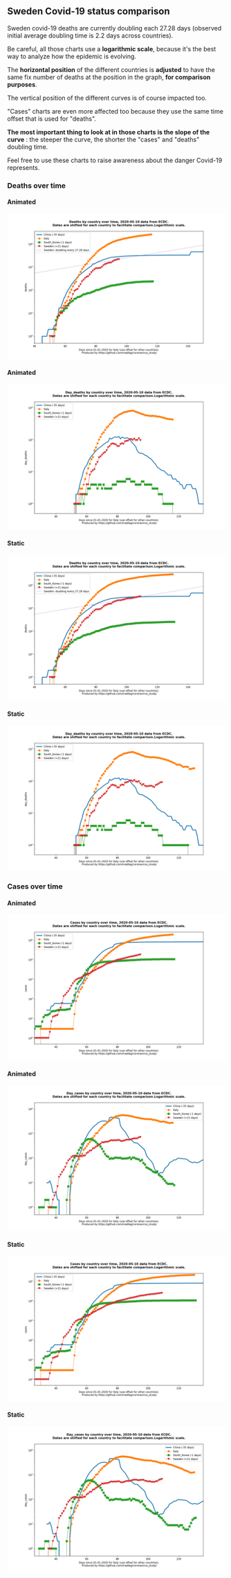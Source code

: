 ## Sweden Covid-19 status comparison 

Sweden covid-19 deaths are currently doubling each 27.28 days (observed initial average doubling time is 2.2 days across countries).



Be careful, all those charts use a **logarithmic scale**, because it's the best way to analyze how the epidemic is evolving.
 
The **horizontal position** of the different countries is **adjusted** to have the same fix number of deaths at the position in the graph, **for comparison purposes**.

The vertical position of the different curves is of course impacted too.

"Cases" charts are even more affected too because they use the same time offset that is used for "deaths".

**The most important thing to look at in those charts is the slope of the curve** : the steeper the curve, the shorter the "cases" and "deaths" doubling time.

Feel free to use these charts to raise awareness about the danger Covid-19 represents. 


 
### Deaths over time
 
#### Animated
![Sweden covid-19 deaths animated chart](https://raw.githubusercontent.com/madlag/coronavirus_study/master/notebooks/graphs/2020-05-10/countries/Sweden/2020-05-10_Sweden_deaths.gif "Sweden covid-19 deaths animated chart")   
 
#### Animated
![Sweden covid-19 daily deaths animated chart](https://raw.githubusercontent.com/madlag/coronavirus_study/master/notebooks/graphs/2020-05-10/countries/Sweden/2020-05-10_Sweden_day_deaths.gif "Sweden covid-19 day_deaths animated chart")   
 
#### Static
![Sweden covid-19 deaths static chart](https://raw.githubusercontent.com/madlag/coronavirus_study/master/notebooks/graphs/2020-05-10/countries/Sweden/2020-05-10_Sweden_deaths.png "Sweden covid-19 deaths static chart")   
 
#### Static
![Sweden covid-19 daily deaths static chart](https://raw.githubusercontent.com/madlag/coronavirus_study/master/notebooks/graphs/2020-05-10/countries/Sweden/2020-05-10_Sweden_day_deaths.png "Sweden covid-19 day_deaths static chart")   

 
### Cases over time
 
#### Animated
![Sweden covid-19 cases animated chart](https://raw.githubusercontent.com/madlag/coronavirus_study/master/notebooks/graphs/2020-05-10/countries/Sweden/2020-05-10_Sweden_cases.gif "Sweden covid-19 cases animated chart")   
 
#### Animated
![Sweden covid-19 daily cases animated chart](https://raw.githubusercontent.com/madlag/coronavirus_study/master/notebooks/graphs/2020-05-10/countries/Sweden/2020-05-10_Sweden_day_cases.gif "Sweden covid-19 day_cases animated chart")   
 
#### Static
![Sweden covid-19 cases static chart](https://raw.githubusercontent.com/madlag/coronavirus_study/master/notebooks/graphs/2020-05-10/countries/Sweden/2020-05-10_Sweden_cases.png "Sweden covid-19 cases static chart")   
 
#### Static
![Sweden covid-19 daily cases static chart](https://raw.githubusercontent.com/madlag/coronavirus_study/master/notebooks/graphs/2020-05-10/countries/Sweden/2020-05-10_Sweden_day_cases.png "Sweden covid-19 day_cases static chart")   

